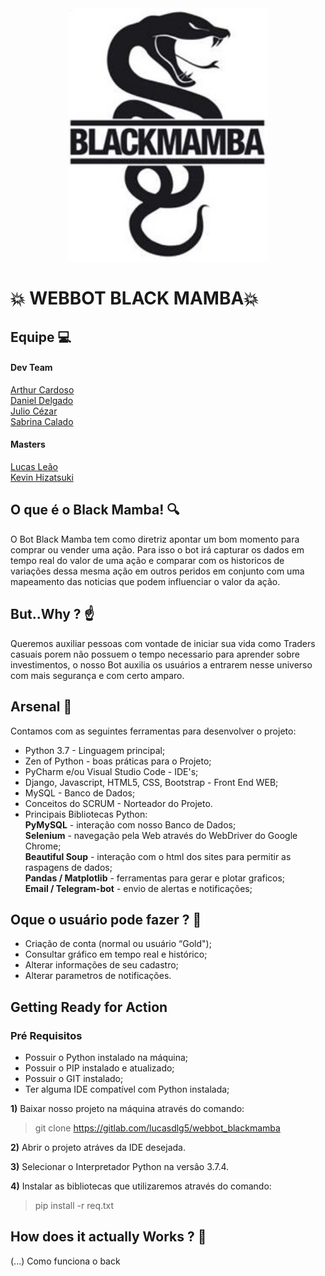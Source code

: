 <div align="center">
    <img src="./resources/logo.jpg" width="320" />
    <div height="2"></div>
</div>


# 💥 WEBBOT  BLACK MAMBA💥

## **Equipe**  💻

#### Dev Team
[Arthur Cardoso](https://gitlab.com/arthur_rinaldi00)  
[Daniel Delgado](https://gitlab.com/DNLMR)  
[Julio Cézar](https://gitlab.com/j.cezar4152)  
[Sabrina Calado](https://gitlab.com/sabrinacalado)

#### Masters
[Lucas Leão](https://gitlab.com/lucasdlg5)  
[Kevin Hizatsuki](https://gitlab.com/kevin799)

## **O que é o Black Mamba!** 🔍

O Bot Black Mamba tem como diretriz apontar um bom momento para comprar ou vender uma ação.
Para isso o bot irá capturar os dados em tempo real do valor de uma ação e comparar com os historicos de variações dessa mesma ação em outros peridos em conjunto com uma mapeamento das noticias que podem influenciar o valor da ação.

## **But..Why ?** ☝️ 

Queremos auxiliar pessoas com vontade de iniciar sua vida como Traders casuais porem não possuem o tempo necessario para aprender sobre investimentos, o nosso Bot auxilia os usuários a entrarem nesse universo com mais segurança e com certo amparo.


## **Arsenal** 🔫

Contamos com as seguintes ferramentas para desenvolver o projeto:

* Python 3.7 - Linguagem principal;
* Zen of Python - boas práticas para o Projeto;
* PyCharm e/ou Visual Studio Code - IDE's;
* Django, Javascript, HTML5, CSS,  Bootstrap - Front End WEB;
* MySQL - Banco de Dados;
* Conceitos do SCRUM - Norteador do Projeto.
* Principais Bibliotecas Python:  
    **PyMySQL** - interação com nosso Banco de Dados;  
    **Selenium** - navegação pela Web através do WebDriver do Google Chrome;  
    **Beautiful Soup** - interação com o html dos sites para permitir as raspagens de dados;  
    **Pandas / Matplotlib** - ferramentas para gerar e plotar graficos;  
    **Email / Telegram-bot** - envio de alertas e notificações;

## **Oque o usuário pode fazer ?** 🔑

* Criação de conta (normal ou usuário “Gold");
* Consultar gráfico em tempo real e histórico;
* Alterar informações de seu cadastro;
* Alterar parametros de notificações.

## **Getting Ready for Action**
### **Pré Requisitos**
* Possuir o Python instalado na máquina;
* Possuir o PIP instalado e atualizado;
* Possuir o GIT instalado;
* Ter alguma IDE compatível com Python instalada;

**1)** Baixar nosso projeto na máquina através do comando:  
> git clone https://gitlab.com/lucasdlg5/webbot_blackmamba

**2)** Abrir o projeto atráves da IDE desejada. 

**3)** Selecionar o Interpretador Python na versâo 3.7.4.

**4)** Instalar as bibliotecas que utilizaremos através do comando:
> pip install -r req.txt


## **How does it actually Works ?** 👷

(...) Como funciona o back





